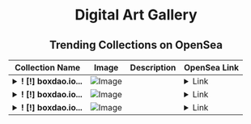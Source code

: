 <div align="center">

# Digital Art Gallery

## Trending Collections on OpenSea

| Collection Name                       | Image                                                                                     | Description                       | OpenSea Link                                                                                          |
|---------------------------------------|-------------------------------------------------------------------------------------------|-----------------------------------|--------------------------------------------------------------------------------------------------------|
| **<details><summary>! [!] boxdao.io...</summary>! [!] boxdao.io #265</details>** | ![Image](https://i.seadn.io/s/raw/files/35737eefc7813f953d22eadc8c07e083.jpg?w=500&auto=format?w=200&auto=format) |  | <details><summary>Link</summary>[! [!] boxdao.io #265](https://opensea.io/collection/boxdao-io-265)</details> |
| **<details><summary>! [!] boxdao.io...</summary>! [!] boxdao.io #02223</details>** | ![Image](https://i.seadn.io/s/raw/files/454685178195365851b8ddda061a3797.jpg?w=500&auto=format?w=200&auto=format) |  | <details><summary>Link</summary>[! [!] boxdao.io #02223](https://opensea.io/collection/boxdao-io-02223)</details> |
| **<details><summary>! [!] boxdao.io...</summary>! [!] boxdao.io #02222</details>** | ![Image](https://i.seadn.io/s/raw/files/2bf4c5b63768b940b5d9fb7d5355ad3d.jpg?w=500&auto=format?w=200&auto=format) |  | <details><summary>Link</summary>[! [!] boxdao.io #02222](https://opensea.io/collection/boxdao-io-02222)</details> |

</div>